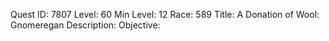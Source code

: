 Quest ID: 7807
Level: 60
Min Level: 12
Race: 589
Title: A Donation of Wool: Gnomeregan
Description: 
Objective: 
